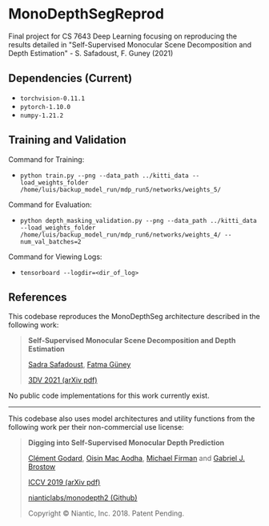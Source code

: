 # MonoDepthSegReprod
Final project for CS 7643 Deep Learning focusing on reproducing the results detailed in "Self-Supervised Monocular Scene Decomposition and Depth Estimation" - S. Safadoust,  F. Guney (2021)

## Dependencies (Current)
- `torchvision-0.11.1`
- `pytorch-1.10.0`
- `numpy-1.21.2`

## Training and Validation
Command for Training:
- `python train.py --png --data_path ../kitti_data --load_weights_folder /home/luis/backup_model_run/mdp_run5/networks/weights_5/`

Command for Evaluation:
- `python depth_masking_validation.py --png --data_path ../kitti_data --load_weights_folder /home/luis/backup_model_run/mdp_run6/networks/weights_4/ --num_val_batches=2`

Command for Viewing Logs:
- `tensorboard --logdir=<dir_of_log>`


## References
This codebase reproduces the MonoDepthSeg architecture described in the following work:

> **Self-Supervised Monocular Scene Decomposition and Depth Estimation**
>
> [Sadra Safadoust](ssafadoust20@ku.edu.tr), [Fatma Güney](https://mysite.ku.edu.tr/fguney/)
>
> [3DV 2021 (arXiv pdf)](https://arxiv.org/abs/2110.11275)

No public code implementations for this work currently exist.

---

This codebase also uses model architectures and utility functions from the following work per their non-commercial use license: 
> **Digging into Self-Supervised Monocular Depth Prediction**
>
> [Clément Godard](http://www0.cs.ucl.ac.uk/staff/C.Godard/), [Oisin Mac Aodha](http://vision.caltech.edu/~macaodha/), [Michael Firman](http://www.michaelfirman.co.uk) and [Gabriel J. Brostow](http://www0.cs.ucl.ac.uk/staff/g.brostow/)
>
> [ICCV 2019 (arXiv pdf)](https://arxiv.org/abs/1806.01260)
>
> [nianticlabs/monodepth2 (Github)](https://github.com/nianticlabs/monodepth2)
> 
> Copyright © Niantic, Inc. 2018. Patent Pending.


